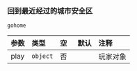 ### 回到最近经过的城市安全区
`gohome`

| 参数 | 类型     | 空   | 默认 | 注释     |
| :--- | :------- | :--- | :--- | :------- |
| play | `object` | 否   |      | 玩家对象 |

